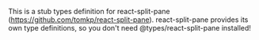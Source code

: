 This is a stub types definition for react-split-pane (https://github.com/tomkp/react-split-pane).
react-split-pane provides its own type definitions, so you don't need @types/react-split-pane installed!